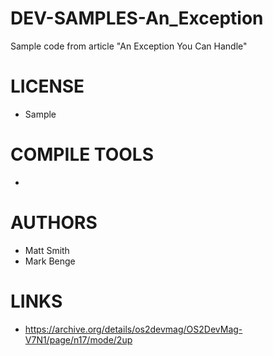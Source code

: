 # DEV-SAMPLES-An_Exception
Sample code from article "An Exception You Can Handle"

LICENSE
===============
* Sample

COMPILE TOOLS
===============
* 
 
AUTHORS
===============
* Matt Smith
* Mark Benge

LINKS
===============
* https://archive.org/details/os2devmag/OS2DevMag-V7N1/page/n17/mode/2up
